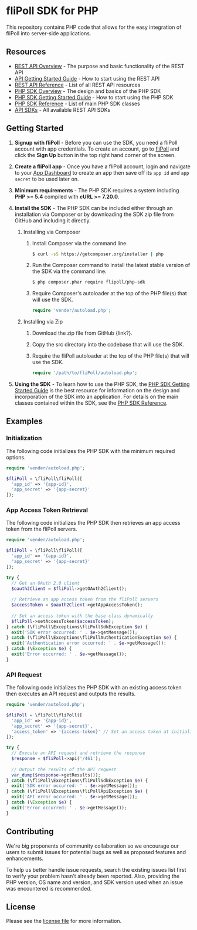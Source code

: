 # fliPoll SDK for PHP

This repository contains PHP code that allows for the easy integration of fliPoll into server-side applications.

## Resources

* [REST API Overview][api-overview] - The purpose and basic functionality of the REST API
* [API Getting Started Guide][api-start] - How to start using the REST API
* [REST API Reference][api-reference] - List of all REST API resources
* [PHP SDK Overview][api-php-sdk] - The design and basics of the PHP SDK
* [PHP SDK Getting Started Guide][api-php-sdk-start] - How to start using the PHP SDK
* [PHP SDK Reference][api-php-sdk-reference] - List of main PHP SDK classes
* [API SDKs][api-sdks] - All available REST API SDKs

## Getting Started

1. **Signup with fliPoll** - Before you can use the SDK, you need a fliPoll account with app credentials. To create an account, go to [fliPoll][flipoll] and click the **Sign Up** button in the top right hand corner of the screen.
2. **Create a fliPoll app** - Once you have a fliPoll account, login and navigate to your [App Dashboard][app-dashboard] to create an app then save off its `app id` and `app secret` to be used later on.
3. **Minimum requirements** - The PHP SDK requires a system including **PHP >= 5.4** compiled with **cURL >= 7.20.0**.
4. **Install the SDK** - The PHP SDK can be included either through an installation via Composer or by downloading the SDK zip file from GitHub and including it directly.
	1. Installing via Composer
		1. Install Composer via the command line.
			
			```sh
			$ curl -sS https://getcomposer.org/installer | php
			```
			
		2. Run the Composer command to install the latest stable version of the SDK via the command line.
			
			```sh
			$ php composer.phar require flipoll/php-sdk
			```
			
		3. Require Composer's autoloader at the top of the PHP file(s) that will use the SDK.
			
			```php
			require 'vender/autoload.php';
			```
			
	2. Installing via Zip
		1. Download the zip file from GitHub {link?}.
		2. Copy the src directory into the codebase that will use the SDK.
		3. Require the fliPoll autoloader at the top of the PHP file(s) that will use the SDK.
			
			```php
			require '/path/to/fliPoll/autoload.php';
			```
			
5. **Using the SDK** - To learn how to use the PHP SDK, the [PHP SDK Getting Started Guide][api-php-sdk-start] is the best resource for information on the design and incorporation of the SDK into an application. For details on the main classes contained within the SDK, see the [PHP SDK Reference][api-php-sdk-reference].

## Examples

### Initialization

The following code initializes the PHP SDK with the minimum required options.

```php
require 'vender/autoload.php';

$fliPoll = \fliPoll\fliPoll([
  'app_id' => '{app-id}',
  'app_secret' => '{app-secret}'
]);
```

### App Access Token Retrieval

The following code initializes the PHP SDK then retrieves an app access token from the fliPoll servers.

```php
require 'vender/autoload.php';

$fliPoll = \fliPoll\fliPoll([
  'app_id' => '{app-id}',
  'app_secret' => '{app-secret}'
]);

try {
  // Get an OAuth 2.0 client
  $oauth2Client = $fliPoll->getOAuth2Client();
  
  // Retrieve an app access token from the fliPoll servers
  $accessToken = $oauth2Client->getAppAccessToken();
  
  // Set an access token with the base class dynamically
  $fliPoll->setAccessToken($accessToken);
} catch (\fliPoll\Exceptions\fliPollSdkException $e) {
  exit('SDK error occurred: ' . $e->getMessage());
} catch (\fliPoll\Exceptions\fliPollAuthenticationException $e) {
  exit('Authentication error occurred: ' . $e->getMessage());
} catch (\Exception $e) {
  exit('Error occurred: ' . $e->getMessage());
}
```

### API Request

The following code initializes the PHP SDK with an existing access token then executes an API request and outputs the results.

```php
require 'vender/autoload.php';

$fliPoll = \fliPoll\fliPoll([
  'app_id' => '{app-id}',
  'app_secret' => '{app-secret}',
  'access_token' => '{access-token}' // Set an access token at initialization
]);

try {
  // Execute an API request and retrieve the response
  $response = $fliPoll->api('/461');
  
  // Output the results of the API request
  var_dump($response->getResults());
} catch (\fliPoll\Exceptions\fliPollSdkException $e) {
  exit('SDK error occurred: ' . $e->getMessage());
} catch (\fliPoll\Exceptions\fliPollApiException $e) {
  exit('API error occurred: ' . $e->getMessage());
} catch (\Exception $e) {
  exit('Error occurred: ' . $e->getMessage());
}
```

## Contributing

We're big proponents of community collaboration so we encourage our users to submit issues for potential bugs as well as proposed features and enhancements.

To help us better handle issue requests, search the existing issues list first to verify your problem hasn't already been reported. Also, providing the PHP version, OS name and version, and SDK version used when an issue was encountered is recommended.

## License

Please see the [license file][license] for more information.

[flipoll]: https://flipoll.com
[app-dashboard]: https://flipoll.com/settings/apps
[api-overview]: https://flipoll.com/developer/api
[api-start]: https://flipoll.com/developer/api/start
[api-reference]: https://flipoll.com/developer/api/reference
[api-php-sdk]: https://flipoll.com/developer/api/sdks/php
[api-php-sdk-start]: https://flipoll.com/developer/api/sdks/php/start
[api-php-sdk-reference]: https://flipoll.com/developer/api/sdks/php/reference
[api-sdks]: https://flipoll.com/developer/api/sdks
[license]: https://github.com/flipoll/php-sdk/blob/master/LICENSE